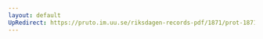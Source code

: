 ```yaml
---
layout: default
UpRedirect: https://pruto.im.uu.se/riksdagen-records-pdf/1871/prot-1871--fk--405.pdf
---
```


